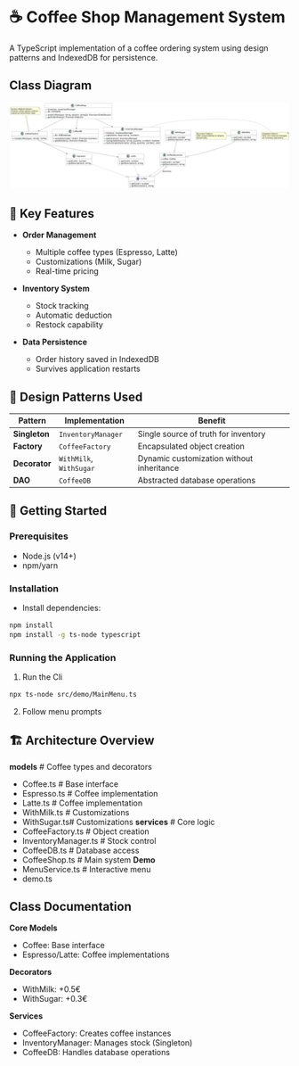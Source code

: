 # ☕ Coffee Shop Management System

A TypeScript implementation of a coffee ordering system using design patterns and IndexedDB for persistence.

## Class Diagram 
![alt text](coffeeshopCD.png)

## 🔧 Key Features

- **Order Management**
  - Multiple coffee types (Espresso, Latte)
  - Customizations (Milk, Sugar)
  - Real-time pricing

- **Inventory System**
  - Stock tracking
  - Automatic deduction
  - Restock capability

- **Data Persistence**
  - Order history saved in IndexedDB
  - Survives application restarts

## 🎨 Design Patterns Used

| Pattern         | Implementation          | Benefit |
|----------------|-------------------------|---------|
| **Singleton**  | `InventoryManager`      | Single source of truth for inventory |
| **Factory**    | `CoffeeFactory`         | Encapsulated object creation |
| **Decorator**  | `WithMilk`, `WithSugar` | Dynamic customization without inheritance |
| **DAO**       | `CoffeeDB`             | Abstracted database operations |

## 🚀 Getting Started
### Prerequisites
- Node.js (v14+)
- npm/yarn
### Installation
- Install dependencies:
```bash
npm install
npm install -g ts-node typescript
```
### Running the Application
1. Run the Cli
```bash
npx ts-node src/demo/MainMenu.ts
```
2. Follow menu prompts

## 🏗️ Architecture Overview
**models** # Coffee types and decorators
- Coffee.ts # Base interface
- Espresso.ts # Coffee implementation
- Latte.ts # Coffee implementation
- WithMilk.ts # Customizations
- WithSugar.ts# Customizations 
**services** # Core logic
- CoffeeFactory.ts # Object creation
- InventoryManager.ts # Stock control
- CoffeeDB.ts # Database access
- CoffeeShop.ts # Main system
**Demo**
- MenuService.ts # Interactive menu
- demo.ts 


## Class Documentation
**Core Models**
- Coffee: Base interface
- Espresso/Latte: Coffee implementations

**Decorators**
- WithMilk: +0.5€
- WithSugar: +0.3€

**Services**
- CoffeeFactory: Creates coffee instances
- InventoryManager: Manages stock (Singleton)
- CoffeeDB: Handles database operations